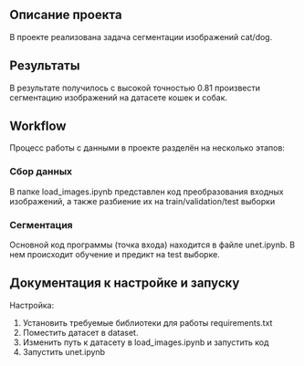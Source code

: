 ## Описание проекта
В проекте реализована задача сегментации изображений cat/dog.

## Результаты
В результате получилось с высокой точностью 0.81 произвести сегментацию изображений на датасете кошек и собак.

## Workflow
Процесс работы с данными в проекте разделён на несколько этапов:
### Сбор данных
В папке load_images.ipynb представлен код преобразования входных изображений, а также разбиение их на train/validation/test выборки
### Сегментация
Основной код программы (точка входа) находится в файле unet.ipynb. В нем происходит обучение и предикт на test выборке.

## Документация к настройке и запуску
Настройка:
1. Установить требуемые библиотеки для работы requirements.txt
2. Поместить датасет в dataset.
3. Изменить путь к датасету в load_images.ipynb и запустить код 
5. Запустить unet.ipynb 
